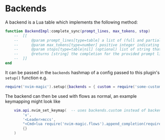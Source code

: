 # Backends

A backend is a Lua table which implements the following method:

```lua
function BackendImpl:complete_sync(prompt_lines, max_tokens, stop)
	-- 	[[
	-- 		@param prompt_lines[type=table] a list of (full and partial) lines of text making up the prompt
	-- 		@param max_tokens[type=number] positive integer indicating the maximum number of tokens that should be returned
	-- 		@param stops[type=table|nil] (optional) list of string that will be recognized as stop codes when generating a completion
	-- 		@returns [string] the completion for the provided prompt lines
	-- 	]]
end
```

It can be passed in the `backends` hashmap of a config passed to this plugin's `setup()` function e.g.

```lua
require('nvim-magic').setup({backends = { custom = require('some-custom-backend').new() }})
```

The backend can then be used with flows as normal, an example keymapping might look like

```lua
	vim.api.nvim_set_keymap(  -- uses backends.custom instead of backends.default
		'v',
		'<Leader>mccs',
		"<Cmd>lua require('nvim-magic.flows').append_completion(require('nvim-magic').backends.custom)<CR>",
		{}
	)
```
